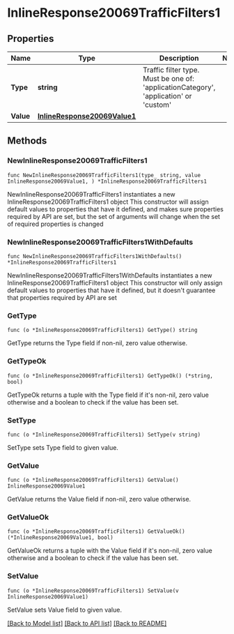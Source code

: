 # InlineResponse20069TrafficFilters1

## Properties

Name | Type | Description | Notes
------------ | ------------- | ------------- | -------------
**Type** | **string** | Traffic filter type. Must be one of: &#39;applicationCategory&#39;, &#39;application&#39; or &#39;custom&#39; | 
**Value** | [**InlineResponse20069Value1**](InlineResponse20069Value1.md) |  | 

## Methods

### NewInlineResponse20069TrafficFilters1

`func NewInlineResponse20069TrafficFilters1(type_ string, value InlineResponse20069Value1, ) *InlineResponse20069TrafficFilters1`

NewInlineResponse20069TrafficFilters1 instantiates a new InlineResponse20069TrafficFilters1 object
This constructor will assign default values to properties that have it defined,
and makes sure properties required by API are set, but the set of arguments
will change when the set of required properties is changed

### NewInlineResponse20069TrafficFilters1WithDefaults

`func NewInlineResponse20069TrafficFilters1WithDefaults() *InlineResponse20069TrafficFilters1`

NewInlineResponse20069TrafficFilters1WithDefaults instantiates a new InlineResponse20069TrafficFilters1 object
This constructor will only assign default values to properties that have it defined,
but it doesn't guarantee that properties required by API are set

### GetType

`func (o *InlineResponse20069TrafficFilters1) GetType() string`

GetType returns the Type field if non-nil, zero value otherwise.

### GetTypeOk

`func (o *InlineResponse20069TrafficFilters1) GetTypeOk() (*string, bool)`

GetTypeOk returns a tuple with the Type field if it's non-nil, zero value otherwise
and a boolean to check if the value has been set.

### SetType

`func (o *InlineResponse20069TrafficFilters1) SetType(v string)`

SetType sets Type field to given value.


### GetValue

`func (o *InlineResponse20069TrafficFilters1) GetValue() InlineResponse20069Value1`

GetValue returns the Value field if non-nil, zero value otherwise.

### GetValueOk

`func (o *InlineResponse20069TrafficFilters1) GetValueOk() (*InlineResponse20069Value1, bool)`

GetValueOk returns a tuple with the Value field if it's non-nil, zero value otherwise
and a boolean to check if the value has been set.

### SetValue

`func (o *InlineResponse20069TrafficFilters1) SetValue(v InlineResponse20069Value1)`

SetValue sets Value field to given value.



[[Back to Model list]](../README.md#documentation-for-models) [[Back to API list]](../README.md#documentation-for-api-endpoints) [[Back to README]](../README.md)


